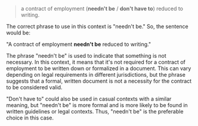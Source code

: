 
> a contract of employment (**needn't be** / **don't have to**) reduced to writing.

The correct phrase to use in this context is "needn't be." So, the sentence would be:

"A contract of employment **needn't be** reduced to writing."

The phrase "needn't be" is used to indicate that something is not necessary. In this context, it means that it's not required for a contract of employment to be written down or formalized in a document. This can vary depending on legal requirements in different jurisdictions, but the phrase suggests that a formal, written document is not a necessity for the contract to be considered valid.

"Don't have to" could also be used in casual contexts with a similar meaning, but "needn't be" is more formal and is more likely to be found in written guidelines or legal contexts. Thus, "needn't be" is the preferable choice in this case.